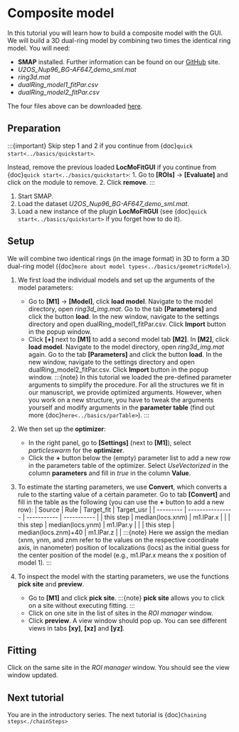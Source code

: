 # Composite model

In this tutorial you will learn how to build a composite model with the GUI. We will build a 3D dual-ring model by combining two times the identical ring model. You will need:
* **SMAP** installed. Further information can be found on our [GitHub](https://github.com/jries/SMAP/) site.
* _U2OS_Nup96_BG-AF647_demo_sml.mat_
* _ring3d.mat_
* _dualRing_model1_fitPar.csv_
* _dualRing_model2_fitPar.csv_

The four files above can be downloaded [here](https://www.embl.de/download/ries/LocMoFit/).

## Preparation
:::{important}
Skip step 1 and 2 if you continue from {doc}`quick start<../basics/quickstart>`.

Instead, remove the previous loaded **LocMoFitGUI** if you continue from {doc}`quick start<../basics/quickstart>`:
	1. Go to **[ROIs]** -> **[Evaluate]** and click on the module to remove.
	2. Click **remove**.
:::
1. Start SMAP.
2. Load the dataset _U2OS_Nup96_BG-AF647_demo_sml.mat_.
3. Load a new instance of the plugin **LocMoFitGUI** (see {doc}`quick start<../basics/quickstart>` if you forget how to do it).

## Setup
We will combine two identical rings (in the image format) in 3D to form a 3D dual-ring model ({doc}`more about model types<../basics/geometricModel>`).

1. We first load the individual models and set up the arguments of the model parameters:
	* Go to **[M1]** -> **[Model]**, click **load model**. Navigate to the model directory, open _ring3d_img.mat_. Go to the tab **[Parameters]** and click the button **load**. In the new window, navigate to the settings directory and open dualRing_model1_fitPar.csv. Click **Import** button in the popup window.
	* Click **[+]** next to **[M1]** to add a second model tab **[M2]**. In **[M2]**, click **load model**. Navigate to the model directory, open _ring3d_img.mat_ again. Go to the tab **[Parameters]** and click the button **load**. In the new window, navigate to the settings directory and open dualRing_model2_fitPar.csv. Click **Import** button in the popup window.
	:::{note}
	In this tutorial we loaded the pre-defined parameter arguments to simplify the procedure. For all the structures we fit in our manuscript, we provide optimized arguments. However, when you work on a new structure, you have to tweak the arguments yourself and modify arguments in the **parameter table** (find out more {doc}`here<../basics/parTable>`).
	:::
2. We then set up the **optimizer**:
	* In the right panel, go to **[Settings]** (next to **[M1]**), select _particleswarm_ for the **optimizer**.
	* Click the **+** button below the (empty) parameter list to add a new row in the parameters table of the optimizer. Select _UseVectorized_ in the column **parameters** and fill in _true_ in the column **Value**.
3. To estimate the starting parameters, we use **Convert**, which converts a rule to the starting value of a certain parameter.
	Go to tab **[Convert]** and fill in the table as the following (you can use the **+** button to add a new row):
	| Source    | Rule             | Target\_fit | Target\_usr |
	| --------- | ---------------- | ----------- | ----------- |
	| this step | median(locs.xnm) | m1.lPar.x   |             |
	| this step | median(locs.ynm) | m1.lPar.y   |             |
	| this step | median(locs.znm)+40 | m1.lPar.z   |             |
	:::{note}
	Here we assign the median (xnm, ynm, and znm refer to the values on the respective coordinate axis, in nanometer) position of localizations (locs) as the initial guess for the center position of the model (e.g., m1.lPar.x means the x position of model 1).
	:::

4. To inspect the model with the starting parameters, we use the functions **pick site** and **preview**.
	* Go to **[M1]** and click **pick site**.
	:::{note}
	**pick site** allows you to click on a site without executing fitting.
	:::
	* Click on one site in the list of sites in the _ROI manager_ window.
	* Click **preview**. A view window should pop up. You can see different views in tabs **[xy]**, **[xz]** and **[yz]**.

## Fitting
Click on the same site in the _ROI manager_ window. You should see the view window updated.

## Next tutorial
You are in the introductory series. The next tutorial is {doc}`Chaining steps<./chainSteps>`
